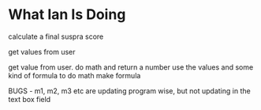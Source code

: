 # What Ian Is Doing

calculate a final suspra score

get values from user

get value from user.
do math and return a number
use the values and some kind of formula to do math
make formula

BUGS - m1, m2, m3 etc are updating program wise, but not updating in the text box field